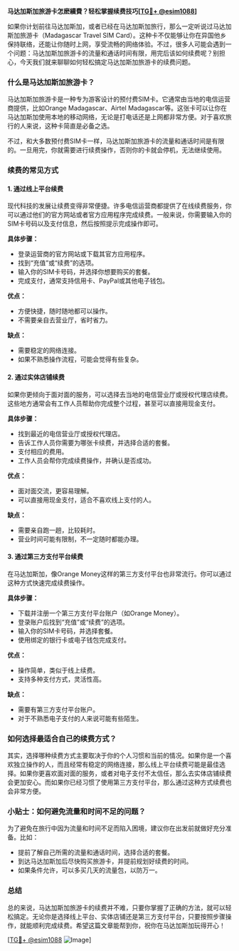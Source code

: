 **马达加斯加旅游卡怎麽續費？轻松掌握续费技巧[[TG💪+ @esim1088](https://t.me/s/esim1088)]**

如果你计划前往马达加斯加，或者已经在马达加斯加旅行，那么一定听说过马达加斯加旅游卡（Madagascar Travel SIM Card）。这种卡不仅能够让你在异国他乡保持联络，还能让你随时上网，享受流畅的网络体验。不过，很多人可能会遇到一个问题：马达加斯加旅游卡的流量和通话时间有限，用完后该如何续费呢？别担心，今天我们就来聊聊如何轻松搞定马达加斯加旅游卡的续费问题。

### 什么是马达加斯加旅游卡？

马达加斯加旅游卡是一种专为游客设计的预付费SIM卡。它通常由当地的电信运营商提供，比如Orange Madagascar、Airtel Madagascar等。这张卡可以让你在马达加斯加使用本地的移动网络，无论是打电话还是上网都非常方便。对于喜欢旅行的人来说，这种卡简直是必备之选。

不过，和大多数预付费SIM卡一样，马达加斯加旅游卡的流量和通话时间是有限的。一旦用完，你就需要进行续费操作，否则你的卡就会停机，无法继续使用。

### 续费的常见方式

#### 1. **通过线上平台续费**
   现代科技的发展让续费变得非常便捷。许多电信运营商都提供了在线续费服务，你可以通过他们的官方网站或者官方应用程序完成续费。一般来说，你需要输入你的SIM卡号码以及支付信息，然后按照提示完成操作即可。

   **具体步骤：**
   - 登录运营商的官方网站或下载其官方应用程序。
   - 找到“充值”或“续费”的选项。
   - 输入你的SIM卡号码，并选择你想要购买的套餐。
   - 完成支付，通常支持信用卡、PayPal或其他电子钱包。

   **优点：**
   - 方便快捷，随时随地都可以操作。
   - 不需要亲自去营业厅，省时省力。

   **缺点：**
   - 需要稳定的网络连接。
   - 如果不熟悉操作流程，可能会觉得有些复杂。

#### 2. **通过实体店铺续费**
   如果你更倾向于面对面的服务，可以选择去当地的电信营业厅或授权代理店续费。这些地方通常会有工作人员帮助你完成整个过程，甚至可以直接用现金支付。

   **具体步骤：**
   - 找到最近的电信营业厅或授权代理店。
   - 告诉工作人员你需要为哪张卡续费，并选择合适的套餐。
   - 支付相应的费用。
   - 工作人员会帮你完成续费操作，并确认是否成功。

   **优点：**
   - 面对面交流，更容易理解。
   - 可以直接用现金支付，适合不喜欢线上支付的人。

   **缺点：**
   - 需要亲自跑一趟，比较耗时。
   - 营业时间可能有限制，不一定随时都能办理。

#### 3. **通过第三方支付平台续费**
   在马达加斯加，像Orange Money这样的第三方支付平台也非常流行。你可以通过这种方式快速完成续费操作。

   **具体步骤：**
   - 下载并注册一个第三方支付平台账户（如Orange Money）。
   - 登录账户后找到“充值”或“续费”的选项。
   - 输入你的SIM卡号码，并选择套餐。
   - 使用绑定的银行卡或电子钱包完成支付。

   **优点：**
   - 操作简单，类似于线上续费。
   - 支持多种支付方式，灵活性高。

   **缺点：**
   - 需要有第三方支付平台账户。
   - 对于不熟悉电子支付的人来说可能有些陌生。

### 如何选择最适合自己的续费方式？

其实，选择哪种续费方式主要取决于你的个人习惯和当前的情况。如果你是一个喜欢独立操作的人，而且经常有稳定的网络连接，那么线上平台续费可能是最佳选择。如果你更喜欢面对面的服务，或者对电子支付不太信任，那么去实体店铺续费会更加安心。而如果你已经习惯了使用第三方支付平台，那么通过这种方式续费也会非常方便。

### 小贴士：如何避免流量和时间不足的问题？

为了避免在旅行中因为流量和时间不足而陷入困境，建议你在出发前就做好充分准备。比如：
- 提前了解自己所需的流量和通话时间，选择合适的套餐。
- 到达马达加斯加后尽快购买旅游卡，并提前规划好续费的时间。
- 如果条件允许，可以多买几天的流量包，以防万一。

### 总结

总的来说，马达加斯加旅游卡的续费并不难，只要你掌握了正确的方法，就可以轻松搞定。无论你是选择线上平台、实体店铺还是第三方支付平台，只要按照步骤操作，就能顺利完成续费。希望这篇文章能帮到你，祝你在马达加斯加玩得开心！

[[TG💪+ @esim1088](https://t.me/s/esim1088) ![Image](https://i.postimg.cc/4NQfJmqS/Snipaste-2025-05-13-00-14-12.png)]